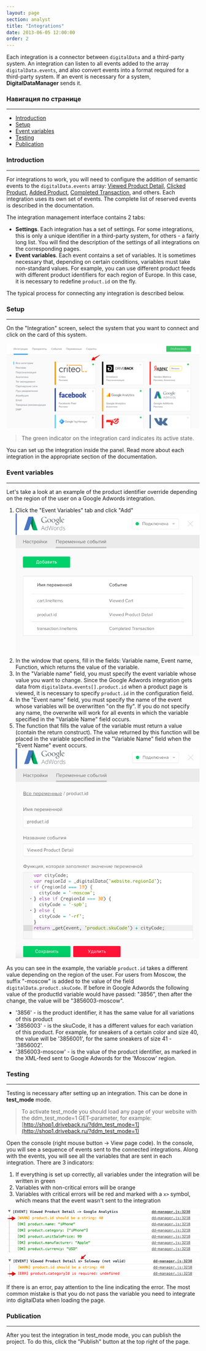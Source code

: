 ```yaml
---
layout: page
section: analyst
title: "Integrations"
date: 2013-06-05 12:00:00
order: 2
---
```


Each integration is a connector between `digitalData` and a third-party system. An integration can listen to all events added to the array `digitalData.events`, and also convert events into a format required for a third-party system. If an event is necessary for a system, **DigitalDataManager** sends it.

### Навигация по странице
------
<ul class="page-navigation">
  <li><a href="#0">Introduction</a></li>
  <li><a href="#1">Setup</a></li>
  <li><a href="#2">Event variables</a></li>
  <li><a href="#3">Testing</a></li>
  <li><a href="#4">Publication</a></li>
</ul>

### <a name="0"></a> Introduction
------
For integrations to work, you will need to configure the addition of semantic events to the `digitalData.events` array: [Viewed Product Detail](/events/viewed-product-detail), [Clicked Product](/events/clicked-product), [Added Product](/events/added-product), [Completed Transaction](/events/completed-transaction), and others. Each integration uses its own set of events. The complete list of reserved events is described in the documentation.

The integration management interface contains 2 tabs:
 - **Settings**. Each integration has a set of settings. For some integrations, this is only a unique identifier in a third-party system, for others - a fairly long list. You will find the description of the settings of all integrations on the corresponding pages.
 - **Event variables**. Each event contains a set of variables. It is sometimes necessary that, depending on certain conditions, variables must take non-standard values. For example, you can use different product feeds with different product identifiers for each region of Europe. In this case, it is necessary to redefine `product.id` on the fly.

The typical process for connecting any integration is described below.

### <a name="1"></a> Setup
------
On the "Integration" screen, select the system that you want to connect and click on the card of this system.

![](/img/integrations.1.png)

> The green indicator on the integration card indicates its active state.

You can set up the integration inside the panel. Read more about each integration in the appropriate section of the documentation.

### <a name="2"></a> Event variables
------
Let's take a look at an example of the product identifier override depending on the region of the user on a Google Adwords integration.
1. Click the "Event Variables" tab and click "Add"
  ![](/img/integrations.4.png)
2. In the window that opens, fill in the fields: Variable name, Event name, Function, which returns the value of the variable.
3. In the "Variable name" field, you must specify the event variable whose value you want to change. Since the Google Adwords integration gets data from `digitalData.events[].product.id` when a product page is viewed, it is necessary to specify `product.id` in the configuration field.
4. In the "Event name" field, you must specify the name of the event whose variables will be overwritten "on the fly". If you do not specify any name, the overwrite will work for all events in which the variable specified in the "Variable Name" field occurs.
5. The function that fills the value of the variable must return a value (contain the return construct). The value returned by this function will be placed in the variable specified in the "Variable Name" field when the "Event Name" event occurs.
  ![](/img/integrations.5.png)

As you can see in the example, the variable `product.id` takes a different value depending on the region of the user. For users from Moscow, the suffix "-moscow" is added to the value of the field `digitalData.product.skuCode`.
If before in Google Adwords the following value of the productId variable would have passed: "3856", then after the change, the value will be "3856003-moscow".

 - '3856' - is the product identifier, it has the same value for all variations of this product
 - '3856003' - is the skuCode, it has a different values for each variation of this product. For example, for sneakers of a certain color and size 40, the value will be '3856001', for the same sneakers of size 41 - '3856002'.
 - '3856003-moscow' - is the value of the product identifier, as marked in the XML-feed sent to Google Adwords for the 'Moscow' region.

### <a name="3"></a> Testing
------
Testing is necessary after setting up an integration. This can be done in **test_mode** mode.

> To activate test_mode you should load any page of your website with the ddm_test_mode=1 GET-parameter, for example: [http://shop1.driveback.ru/?ddm_test_mode=1](http://shop1.driveback.ru/?ddm_test_mode=1)

Open the console (right mouse button -> View page code). In the console, you will see a sequence of events sent to the connected integrations. Along with the events, you will see all the variables that are sent in each integration. There are 3 indicators:
1. If everything is set up correctly, all variables under the integration will be written in green
2. Variables with non-critical errors will be orange
3. Variables with critical errors will be red and marked with a `x>` symbol, which means that the event wasn't sent to the integration

 ![](/img/integrations.2.png)
 ![](/img/integrations.3.png)

If there is an error, pay attention to the line indicating the error. The most common mistake is that you do not pass the variable you need to integrate into digitalData when loading the page.

### <a name="4"></a> Publication
------
After you test the integration in test_mode mode, you can publish the project. To do this, click the "Publish" button at the top right of the page.
